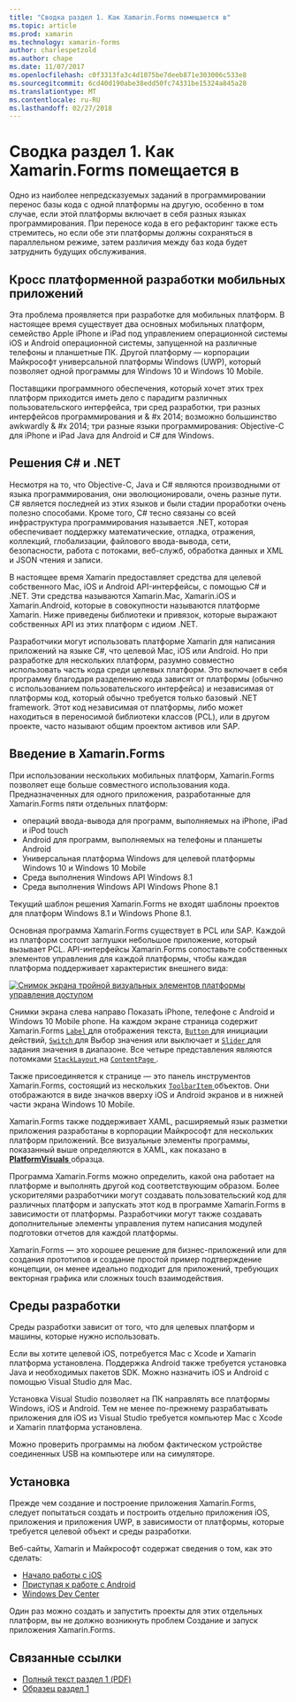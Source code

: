 ```yaml
---
title: "Сводка раздел 1. Как Xamarin.Forms помещается в"
ms.topic: article
ms.prod: xamarin
ms.technology: xamarin-forms
author: charlespetzold
ms.author: chape
ms.date: 11/07/2017
ms.openlocfilehash: c0f3313fa3c4d1075be7deeb871e303006c533e8
ms.sourcegitcommit: 6cd40d190abe38edd50fc74331be15324a845a28
ms.translationtype: MT
ms.contentlocale: ru-RU
ms.lasthandoff: 02/27/2018
---
```

# <a name="summary-of-chapter-1-how-does-xamarinforms-fit-in"></a>Сводка раздел 1. Как Xamarin.Forms помещается в

Одно из наиболее непредсказуемых заданий в программировании перенос базы кода с одной платформы на другую, особенно в том случае, если этой платформы включает в себя разных языках программирования. При переносе кода в его рефакторинг также есть стремитесь, но если обе эти платформы должны сохраняться в параллельном режиме, затем различия между баз кода будет затруднить будущих обслуживания.

## <a name="cross-platform-mobile-development"></a>Кросс платформенной разработки мобильных приложений

Эта проблема проявляется при разработке для мобильных платформ. В настоящее время существует два основных мобильных платформ, семейство Apple iPhone и iPad под управлением операционной системы iOS и Android операционной системы, запущенной на различные телефоны и планшетные ПК. Другой платформу — корпорации Майкрософт универсальной платформы Windows (UWP), который позволяет одной программы для Windows 10 и Windows 10 Mobile.

Поставщики программного обеспечения, который хочет этих трех платформ приходится иметь дело с парадигм различных пользовательского интерфейса, три сред разработки, три разных интерфейсов программирования и & #x 2014; возможно большинство awkwardly & #x 2014; три разные языки программирования: Objective-C для iPhone и iPad Java для Android и C# для Windows.

## <a name="the-c-and-net-solution"></a>Решения C# и .NET

Несмотря на то, что Objective-C, Java и C# являются производными от языка программирования, они эволюционировали, очень разные пути. C# является последней из этих языков и были стадии проработки очень полезно способами. Кроме того, C# тесно связаны со всей инфраструктура программирования называется .NET, которая обеспечивает поддержку математические, отладка, отражения, коллекций, глобализации, файлового ввода-вывода, сети, безопасности, работа с потоками, веб-служб, обработка данных и XML и JSON чтения и записи.

В настоящее время Xamarin предоставляет средства для целевой собственного Mac, iOS и Android API-интерфейсы, с помощью C# и .NET. Эти средства называются Xamarin.Mac, Xamarin.iOS и Xamarin.Android, которые в совокупности называются платформе Xamarin. Ниже приведены библиотеки и привязок, которые выражают собственных API из этих платформ с идиом .NET.

Разработчики могут использовать платформе Xamarin для написания приложений на языке C#, что целевой Mac, iOS или Android. Но при разработке для нескольких платформ, разумно совместно использовать часть кода среди целевых платформ. Это включает в себя программу благодаря разделению кода зависят от платформы (обычно с использованием пользовательского интерфейса) и независимая от платформы код, который обычно требуется только базовый .NET framework. Этот код независимая от платформы, либо может находиться в переносимой библиотеки классов (PCL), или в другом проекте, часто называют общим проектом активов или SAP.

## <a name="introducing-xamarinforms"></a>Введение в Xamarin.Forms

При использовании нескольких мобильных платформ, Xamarin.Forms позволяет еще больше совместного использования кода. Предназначенных для одного приложения, разработанные для Xamarin.Forms пяти отдельных платформ:

- операций ввода-вывода для программ, выполняемых на iPhone, iPad и iPod touch
- Android для программ, выполняемых на телефоны и планшеты Android
- Универсальная платформа Windows для целевой платформы Windows 10 и Windows 10 Mobile
- Среда выполнения Windows API Windows 8.1
- Среда выполнения Windows API Windows Phone 8.1

Текущий шаблон решения Xamarin.Forms не входят шаблоны проектов для платформ Windows 8.1 и Windows Phone 8.1.

Основная программа Xamarin.Forms существует в PCL или SAP. Каждой из платформ состоит заглушки небольшое приложение, который вызывает PCL. API-интерфейсы Xamarin.Forms сопоставьте собственных элементов управления для каждой платформы, чтобы каждая платформа поддерживает характеристик внешнего вида:

[![Снимок экрана тройной визуальных элементов платформы управления доступом](images/ch01fg03-small.png "Xamarin.Forms элементов управления на каждой платформе")](images/ch01fg03-large.png "Xamarin.Forms элементов управления на каждой платформе")

Снимки экрана слева направо Показать iPhone, телефоне с Android и Windows 10 Mobile phone. На каждом экране страница содержит Xamarin.Forms [ `Label` ](https://developer.xamarin.com/api/type/Xamarin.Forms.Label/) для отображения текста, [ `Button` ](https://developer.xamarin.com/api/type/Xamarin.Forms.Button/) для инициации действий, [ `Switch` ](https://developer.xamarin.com/api/type/Xamarin.Forms.Switch/) для Выбор значения или выключает и [ `Slider` ](https://developer.xamarin.com/api/type/Xamarin.Forms.Slider/) для задания значения в диапазоне. Все четыре представления являются потомками [ `StackLayout` ](https://developer.xamarin.com/api/type/Xamarin.Forms.StackLayout/) на [ `ContentPage` ](https://developer.xamarin.com/api/type/Xamarin.Forms.ContentPage/).

Также присоединяется к странице — это панель инструментов Xamarin.Forms, состоящий из нескольких [ `ToolbarItem` ](https://developer.xamarin.com/api/type/Xamarin.Forms.ToolbarItem/) объектов. Они отображаются в виде значков вверху iOS и Android экранов и в нижней части экрана Windows 10 Mobile.

Xamarin.Forms также поддерживает XAML, расширяемый язык разметки приложения разработаны в корпорации Майкрософт для нескольких платформ приложений. Все визуальные элементы программы, показанный выше определяются в XAML, как показано в [ **PlatformVisuals** ](https://github.com/xamarin/xamarin-forms-book-samples/tree/master/Chapter01/PlatformVisuals) образца.

Программа Xamarin.Forms можно определить, какой она работает на платформе и выполнять другой код соответствующим образом. Более ускорителями разработчики могут создавать пользовательский код для различных платформ и запускать этот код в программе Xamarin.Forms в зависимости от платформы. Разработчики могут также создавать дополнительные элементы управления путем написания модулей подготовки отчетов для каждой платформы.

Xamarin.Forms — это хорошее решение для бизнес-приложений или для создания прототипов и создание простой пример подтверждение концепции, он менее идеально подходит для приложений, требующих векторная графика или сложных touch взаимодействия.

## <a name="your-development-environment"></a>Среды разработки

Среды разработки зависит от того, что для целевых платформ и машины, которые нужно использовать.

Если вы хотите целевой iOS, потребуется Mac с Xcode и Xamarin платформа установлена. Поддержка Android также требуется установка Java и необходимых пакетов SDK. Можно назначить iOS и Android с помощью Visual Studio для Mac.

Установка Visual Studio позволяет на ПК направлять все платформы Windows, iOS и Android. Тем не менее по-прежнему разрабатывать приложения для iOS из Visual Studio требуется компьютер Mac с Xcode и Xamarin платформа установлена.

Можно проверить программы на любом фактическом устройстве соединенных USB на компьютере или на симуляторе.

## <a name="installation"></a>Установка

Прежде чем создание и построение приложения Xamarin.Forms, следует попытаться создать и построить отдельно приложения iOS, приложения и приложения UWP, в зависимости от платформы, которые требуется целевой объект и среды разработки.

Веб-сайты, Xamarin и Майкрософт содержат сведения о том, как это сделать:

- [Начало работы с iOS](~/ios/get-started/index.md)
- [Приступая к работе с Android](~/android/get-started/index.md)
- [Windows Dev Center](http://dev.windows.com)

Один раз можно создать и запустить проекты для этих отдельных платформ, вы не должно возникнуть проблем Создание и запуск приложения Xamarin.Forms.



## <a name="related-links"></a>Связанные ссылки

- [Полный текст раздел 1 (PDF)](https://download.xamarin.com/developer/xamarin-forms-book/XamarinFormsBook-Ch01-Apr2016.pdf)
- [Образец раздел 1](https://github.com/xamarin/xamarin-forms-book-samples/tree/master/Chapter01)
